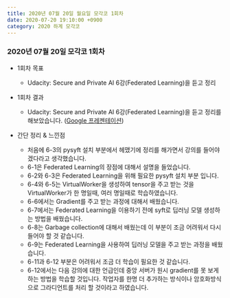 ```yaml
---
title: 2020년 07월 20일 월요일 모각코 1회차
date: 2020-07-20 19:10:00 +0900
category: 2020 하계 모각코
---
```


### 2020년 07월 20일 모각코 1회차   

* 1회차 목표  
	* Udacity: Secure and Private AI 6강(Federated Learning)을 듣고 정리   

* 1회차 결과   
	* Udacity: Secure and Private AI 6강(Federated Learning)을 듣고 정리를 해보았습니다.
	([Google 프레젠테이션](https://docs.google.com/presentation/d/1Oy9XSm8IC5QPRGh8_VNF0cZfuh5I7vT1aj78E9LBniw/edit?usp=sharing))

* 간단 정리 & 느낀점   
	* 처음에 6-3의 pysyft 설치 부분에서 헤맸기에 정리를 해가면서 강의를 들어야겠다라고 생각했습니다.   
	* 6-1은 Federated Learning의 장점에 대해서 설명을 들었습니다.    
	* 6-2와 6-3은 Federated Learning을 위해 필요한 pysyft 설치 부분 입니다.   
	* 6-4와 6-5는 VirtualWorker을 생성하여 tensor을 주고 받는 것을 VirtualWorker가 한 명일때, 여러 명일때로 학습하였습니다.   
	* 6-6에서는 Gradient를 주고 받는 과정에 대해서 배웠습니다.   
	* 6-7에서는 Federated Learning을 이용하기 전에 syft로 딥러닝 모델 생성하는 방법을 배웠습니다.   
	* 6-8는 Garbage collection에 대해서 배웠는데 이 부분이 조금 어려워서 다시 들어야 할 것 같습니다.   
	* 6-9는 Federated Learning을 사용하여 딥러닝 모델을 주고 받는 과정을 배웠습니다.    
	* 6-11과 6-12 부분은 어려워서 조금 더 학습이 필요한 것 같습니다.
	* 6-12에서는 다음 강의에 대한 언급인데 중앙 서버가 원시 gradient를 못 보게 하는 방법을 학습할 것입니다. 작업자를 한명 더 추가하는 방식이나 암호화방식으로 그라디언트를 처리 할 것이라고 하였습니다.		 
